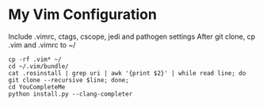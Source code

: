 # My Vim Configuration

Include .vimrc, ctags, cscope, jedi and pathogen settings
After git clone, cp .vim and .vimrc to ~/

    cp -rf .vim* ~/
    cd ~/.vim/bundle/
    cat .rosinstall | grep uri | awk '{print $2}' | while read line; do git clone --recursive $line; done;
    cd YouCompleteMe
    python install.py --clang-completer

